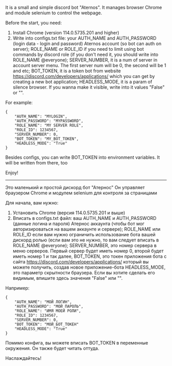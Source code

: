It is a small and simple discord bot "Aternos".
It manages browser Chrome and module selenium to control the webpage.

Before the start, you need:
1) Install Chrome (version 114.0.5735.201 and higher)
2) Write into configs.txt file: 
   your AUTH_NAME and AUTH_PASSWORD (login data - login and password) Aternos account (so bot can auth on server); 
   ROLE_NAME or ROLE_ID if you need to limit using bot commands by discord role
   (if you don't need it, you should write into ROLE_NAME @everyone); 
   SERVER_NUMBER, it is a num of server in account server menu. The first server num will be 0, the second will be 1 and etc;
   BOT_TOKEN, it is a token bot from website https://discord.com/developers/applications/ which you can get by creating a new bot application;
   HEADLESS_MODE, it is a param of silence browser. If you wanna make it visible, write into it values "False" or "".

For example:
```
{
    "AUTH_NAME": "MYLOGIN", 
    "AUTH_PASSWORD": "MYPASSWORD",
    "ROLE_NAME": "MY SERVER ROLE",
    "ROLE_ID": 1234567,
    "SERVER_NUMBER": 0,
    "BOT_TOKEN": "MY_BOT_TOKEN",
    "HEADLESS_MODE": "True"
}
```

Besides configs, you can write BOT_TOKEN into environment variables. It will be written from there, too

Enjoy!

------------------------------------------------------------------------------------------------

Это маленький и простой дискорд бот "Атернос"
Он управляет браузером Chrome и модулем selenium для контроля за страницами

Для начала, вам нужно:
1) Установить Chrome (версия 114.0.5735.201 и выше)
2) Вписать в configs.txt файл:
   ваш AUTH_NAME и AUTH_PASSWORD (данные логина и пароля) Атернос аккаунта (чтобы бот мог авторизироваться на вашем аккаунте и сервере);
   ROLE_NAME или ROLE_ID если вам нужно ограничить использование бота вашей дискорд ролью 
   (если вам это не нужно, то вам следует вписать в ROLE_NAME @everyone);
   SERVER_NUMBER, это номер сервера в меню серверов. Первый сервер будет иметь номер 0, второй будет иметь номер 1 и так далее,
   BOT_TOKEN, это токен приложения бота с сайта https://discord.com/developers/applications/ который вы можете получить, создав новое приложение-бота
   HEADLESS_MODE, это параметр скрытности браузера. Если вы хотите сделать его видимым, впишите здесь значения "False" или "".

Например:
```
{
    "AUTH_NAME": "МОЙ ЛОГИН", 
    "AUTH_PASSWORD": "МОЙ ПАРОЛЬ",
    "ROLE_NAME": "ИМЯ МОЕЙ РОЛИ",
    "ROLE_ID": 1234567,
    "SERVER_NUMBER": 0,
    "BOT_TOKEN": "МОЙ_БОТ_ТОКЕН"
    "HEADLESS_MODE": "True"
}
```

Помимо конфига, вы можете вписать BOT_TOKEN в переменные окружения. Он также будет читать оттуда.

Наслаждайтесь!
 
